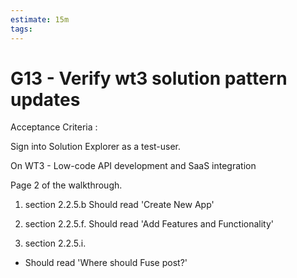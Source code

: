 ```yaml
---
estimate: 15m
tags:
---
```


# G13 - Verify wt3 solution pattern updates

Acceptance Criteria :

Sign into Solution Explorer as a test-user.

On WT3 - Low-code API development and SaaS integration

Page 2 of the walkthrough.

1. section 2.2.5.b Should read 'Create New App'

2. section 2.2.5.f. Should read 'Add Features and Functionality'

3. section 2.2.5.i.

- Should read 'Where should Fuse post?'
